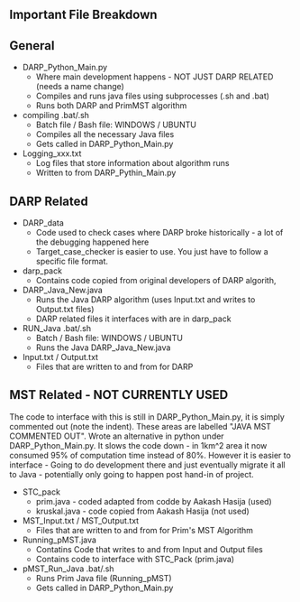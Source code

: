 Important File Breakdown
------------------------

General
-------
* DARP_Python_Main.py 
    * Where main development happens - NOT JUST DARP RELATED (needs a name change)
    * Compiles and runs java files using subprocesses (.sh and .bat)
    * Runs both DARP and PrimMST algorithm
* compiling .bat/.sh
    * Batch file / Bash file: WINDOWS / UBUNTU
    * Compiles all the necessary Java files
    * Gets called in DARP_Python_Main.py
* Logging_xxx.txt
    * Log files that store information about algorithm runs
    * Written to from DARP_Pythin_Main.py

DARP Related
-------------
* DARP_data
    * Code used to check cases where DARP broke historically - a lot of the debugging happened here
    * Target_case_checker is easier to use. You just have to follow a specific file format.
* darp_pack
    * Contains code copied from original developers of DARP algorith,
* DARP_Java_New.java
    * Runs the Java DARP algorithm (uses Input.txt and writes to Output.txt files)
    * DARP related files it interfaces with are in darp_pack
* RUN_Java .bat/.sh
    * Batch / Bash file:  WINDOWS / UBUNTU
    * Runs the Java DARP_Java_New.java
* Input.txt / Output.txt
    * Files that are written to and from for DARP

MST Related - NOT CURRENTLY USED
------------
The code to interface with this is still in DARP_Python_Main.py, it is simply commented out (note the indent).
These areas are labelled "JAVA MST COMMENTED OUT".
Wrote an alternative in python under DARP_Python_Main.py. 
It slows the code down - in 1km^2 area it now consumed 95% of computation time instead of 80%.
However it is easier to interface - Going to do development there and just eventually migrate it all to Java - potentially only going to happen post hand-in of project.

* STC_pack
    * prim.java - coded adapted from codde by Aakash Hasija (used)
    * kruskal.java - code copied from Aakash Hasija (not used)
* MST_Input.txt / MST_Output.txt
    * Files that are written to and from for Prim's MST Algorithm
* Running_pMST.java
    * Contatins Code that writes to and from Input and Output files
    * Contains code to interface with STC_Pack (prim.java)
* pMST_Run_Java .bat/.sh
    * Runs Prim Java file (Running_pMST)
    * Gets called in DARP_Python_Main.py

   
    

